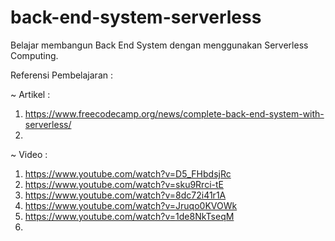 # back-end-system-serverless
Belajar membangun Back End System dengan menggunakan Serverless Computing. 

Referensi Pembelajaran :

~ Artikel :
1. https://www.freecodecamp.org/news/complete-back-end-system-with-serverless/
2. 

~ Video :
1. https://www.youtube.com/watch?v=D5_FHbdsjRc
2. https://www.youtube.com/watch?v=sku9Rrci-tE
3. https://www.youtube.com/watch?v=8dc72i41r1A
4. https://www.youtube.com/watch?v=Jruqo0KVOWk
5. https://www.youtube.com/watch?v=1de8NkTseqM
6. 